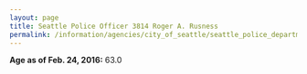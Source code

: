 ```yaml
---
layout: page
title: Seattle Police Officer 3814 Roger A. Rusness
permalink: /information/agencies/city_of_seattle/seattle_police_department/copbook/3814/
---
```


**Age as of Feb. 24, 2016:** 63.0
